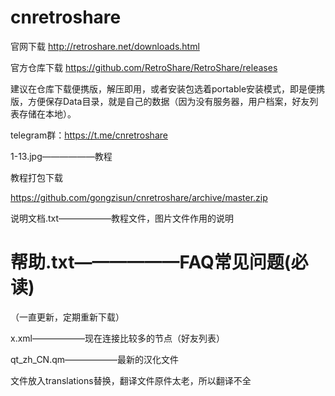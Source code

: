 # cnretroshare
官网下载
http://retroshare.net/downloads.html

官方仓库下载
https://github.com/RetroShare/RetroShare/releases

建议在仓库下载便携版，解压即用，或者安装包选着portable安装模式，即是便携版，方便保存Data目录，就是自己的数据（因为没有服务器，用户档案，好友列表存储在本地）。

telegram群：https://t.me/cnretroshare

1-13.jpg——————教程

教程打包下载

https://github.com/gongzisun/cnretroshare/archive/master.zip

说明文档.txt——————教程文件，图片文件作用的说明


# 帮助.txt——————FAQ常见问题(必读)
（一直更新，定期重新下载）


x.xml——————现在连接比较多的节点（好友列表）


qt_zh_CN.qm——————最新的汉化文件

文件放入translations替换，翻译文件原件太老，所以翻译不全
